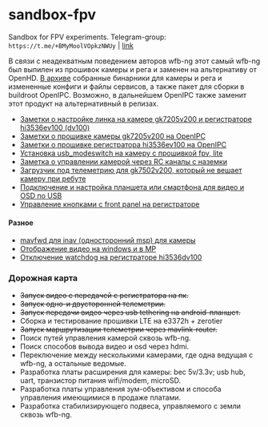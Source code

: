 # sandbox-fpv
Sandbox for FPV experiments. Telegram-group: `https://t.me/+BMyMoolVOpkzNWUy` | [link](https://t.me/+BMyMoolVOpkzNWUy)

В связи с неадекватным поведением авторов wfb-ng этот самый wfb-ng был выпилен из прошивок камеры и рега и заменен на альтернативу от OpenHD. [В архиве](wfbopenhd.zip) собранные бинарники для камеры и рега и измененные конфиги и файлы сервисов, а также пакет для сборки в buildroot OpenIPC. Возможно, в дальнейшем OpenIPC также заменит этот продукт на альтернативный в релизах.

* [Заметки о настройке линка на камере gk7205v200 и регистраторе hi3536ev100 (dv100)](notes_link_gk7205v200_hi3536ev100.md)
* [Заметки о прошивке камеры gk7205v200 на OpenIPC](notes_start_ivg-g2s.md)
* [Заметки о прошивке регистратора hi3536ev100 на OpenIPC](notes_start_hi3536ev100.md)
* [Установка usb_modeswitch на камеру с прошивкой fpv, lite](usb-modeswitch.md)
* [Заметка о управлении камерой через RC каналы с наземки](notes_cam_control.md)
* [Загрузчик под телеметрию для gk7502v200, который не вешает камеру при ребуте](gk7205v200_u-boot-7502v200-for-telemetry.md)
* [Подключение и настройка планшета или смартфона для видео и OSD по USB](usb-tethering.md)
* [Управление кнопками с front panel на регистраторе](nvr_gpio.md)

#### Разное
* [mavfwd для inav (односторонний msp) для камеры](user_TipoMan/mavfwd_mavlink2.tar?raw=true)
* [Отображение видео на windows и в MP](gstlaunch_on_windows.md)
* [Отключение watchdog на регистраторе hi3536dv100](note_nvr_wdt.md)

### Дорожная карта
* ~~Запуск видео с передачей с регистратора на пк.~~
* ~~Запуск одно-и двусторонней телеметрии.~~
* ~~Запуск передачи видео через usb tethering на android-планшет.~~
* Сборка и тестирование прошивки LTE на e3372h + zerotier
* ~~Запуск маршрутизации телеметрии через mavlink-router.~~
* Поиск путей управления камерой сквозь wfb-ng.
* Поиск способов вывода видео и osd через hdmi.
* Переключение между несколькими камерами, где одна ведущая с wfb-ng, а остальные ведомые.
* Разработка платы расширения для камеры: bec 5v/3.3v; usb hub, uart, транзистор питания wifi/modem, microSD.
* Разработка платы управления зум-объективом и способа управления имеющимися в продаже платами.
* Разработка стабилизирующего подвеса, управляемого с земли сквозь wfb-ng.
